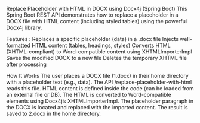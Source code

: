 Replace Placeholder with HTML in DOCX using Docx4j (Spring Boot)
This Spring Boot REST API demonstrates how to replace a placeholder in a DOCX file with HTML content (including styled tables) using the powerful Docx4j library.

 Features :
   Replaces a specific placeholder (data) in a .docx file
   Injects well-formatted HTML content (tables, headings, styles)
   Converts HTML (XHTML-compliant) to Word-compatible content using XHTMLImporterImpl
   Saves the modified DOCX to a new file
   Deletes the temporary XHTML file after processing

 How It Works
	The user places a DOCX file (1.docx) in their home directory with a placeholder text (e.g., data).
	The API /replace-placeholder-with-html reads this file.
	HTML content is defined inside the code (can be loaded from an external file or DB).
	The HTML is converted to Word-compatible elements using Docx4j’s XHTMLImporterImpl.
	The placeholder paragraph in the DOCX is located and replaced with the imported content.
	The result is saved to 2.docx in the home directory.
